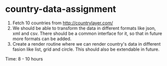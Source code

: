 # country-data-assignment

1. Fetch 10 countries from http://countrylayer.com/
2. We should be able to transform the data in different formats like json, xml and csv. There should be a common interface for it, so that in future more formats can be added.
3. Create a render routine where we can render country's data in different fasion like list, grid and circle. This should also be extendable in future.
 
Time: 8 - 10 hours
